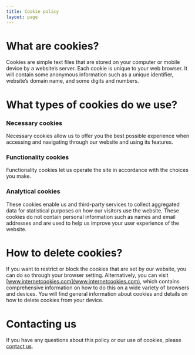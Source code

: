 ```yaml
---
title: Cookie policy
layout: page
---
```


# What are cookies?

Cookies are simple text files that are stored on your computer or mobile device by a website’s server. Each cookie is unique to your web browser. It will contain some anonymous information such as a unique identifier, website’s domain name, and some digits and numbers.

# What types of cookies do we use?

### Necessary cookies

Necessary cookies allow us to offer you the best possible experience when accessing and navigating through our website and using its features.

### Functionality cookies

Functionality cookies let us operate the site in accordance with the choices you make. 

### Analytical cookies

These cookies enable us and third-party services to collect aggregated data for statistical purposes on how our visitors use the website. These cookies do not contain personal information such as names and email addresses and are used to help us improve your user experience of the website.

# How to delete cookies?

If you want to restrict or block the cookies that are set by our website, you can do so through your browser setting. Alternatively, you can visit [www.internetcookies.com](www.internetcookies.com), which contains comprehensive information on how to do this on a wide variety of browsers and devices. You will find general information about cookies and details on how to delete cookies from your device.

# Contacting us

If you have any questions about this policy or our use of cookies, please [contact us](/#contact).
